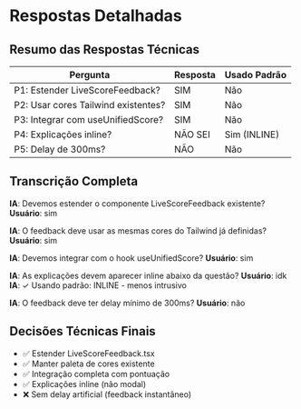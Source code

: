# Respostas Detalhadas

## Resumo das Respostas Técnicas

| Pergunta | Resposta | Usado Padrão |
|----------|----------|---------------|
| P1: Estender LiveScoreFeedback? | SIM | Não |
| P2: Usar cores Tailwind existentes? | SIM | Não |
| P3: Integrar com useUnifiedScore? | SIM | Não |
| P4: Explicações inline? | NÃO SEI | Sim (INLINE) |
| P5: Delay de 300ms? | NÃO | Não |

## Transcrição Completa

**IA**: Devemos estender o componente LiveScoreFeedback existente?
**Usuário**: sim

**IA**: O feedback deve usar as mesmas cores do Tailwind já definidas?
**Usuário**: sim

**IA**: Devemos integrar com o hook useUnifiedScore?
**Usuário**: sim

**IA**: As explicações devem aparecer inline abaixo da questão?
**Usuário**: idk
**IA**: ✓ Usando padrão: INLINE - menos intrusivo

**IA**: O feedback deve ter delay mínimo de 300ms?
**Usuário**: não

## Decisões Técnicas Finais
- ✅ Estender LiveScoreFeedback.tsx
- ✅ Manter paleta de cores existente
- ✅ Integração completa com pontuação
- ✅ Explicações inline (não modal)
- ❌ Sem delay artificial (feedback instantâneo)